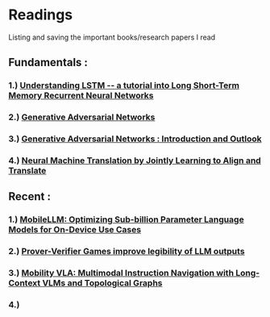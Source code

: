 # Readings
Listing and saving the important books/research papers I read


## Fundamentals : 

### 1.) [Understanding LSTM -- a tutorial into Long Short-Term Memory Recurrent Neural Networks](https://arxiv.org/abs/1909.09586#)

### 2.) [Generative Adversarial Networks](https://arxiv.org/abs/1406.2661)

### 3.) [Generative Adversarial Networks : Introduction and Outlook](https://www.researchgate.net/publication/319869547_Generative_Adversarial_Networks_Introduction_and_Outlook)

### 4.) [Neural Machine Translation by Jointly Learning to Align and Translate](https://arxiv.org/abs/1409.0473)


## Recent : 

### 1.) [MobileLLM: Optimizing Sub-billion Parameter Language Models for On-Device Use Cases](https://arxiv.org/pdf/2402.14905)

### 2.) [Prover-Verifier Games improve legibility of LLM outputs](https://arxiv.org/abs/2407.13692)

### 3.) [Mobility VLA: Multimodal Instruction Navigation with Long-Context VLMs and Topological Graphs](https://arxiv.org/abs/2407.07775v1)

### 4.) 

